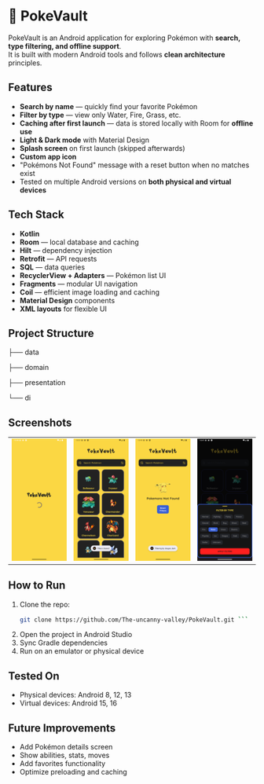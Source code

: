 # 🐾 PokeVault

PokeVault is an Android application for exploring Pokémon with **search, type filtering, and offline support**.  
It is built with modern Android tools and follows **clean architecture** principles.

## Features

- **Search by name** — quickly find your favorite Pokémon  
- **Filter by type** — view only Water, Fire, Grass, etc.  
- **Caching after first launch** — data is stored locally with Room for **offline use**  
- **Light & Dark mode** with Material Design  
- **Splash screen** on first launch (skipped afterwards)  
- **Custom app icon**  
- "Pokémons Not Found" message with a reset button when no matches exist  
- Tested on multiple Android versions on **both physical and virtual devices**

## Tech Stack

- **Kotlin**
- **Room** — local database and caching
- **Hilt** — dependency injection
- **Retrofit** — API requests
- **SQL** — data queries
- **RecyclerView + Adapters** — Pokémon list UI
- **Fragments** — modular UI navigation
- **Coil** — efficient image loading and caching
- **Material Design** components
- **XML layouts** for flexible UI

## Project Structure


├── data

├── domain

├── presentation

└── di       

## Screenshots

<table>
  <tr>
    <td><img src="Media/splash_activity.png" alt="Splash Screen (Light)" width="200"/></td>
    <td><img src="Media/pokemon_list_fragment_cleared.png" alt="Main Screen (Light)" width="200"/></td>
    <td><img src="Media/pokemon_list_fragment_not_found.png" alt="No results (Light)" width="200"/></td>
    <td><img src="Media/filter_bottom_sheet_fragment_night.png" alt="Filter bottom sheet (Dark)" width="200"/></td>
  </tr>
</table>

## How to Run

1. Clone the repo:
   ```bash
   git clone https://github.com/The-uncanny-valley/PokeVault.git ```
2. Open the project in Android Studio
3. Sync Gradle dependencies
4. Run on an emulator or physical device

## Tested On

- Physical devices: Android 8, 12, 13
- Virtual devices: Android 15, 16

## Future Improvements

- Add Pokémon details screen
- Show abilities, stats, moves
- Add favorites functionality
- Optimize preloading and caching
   
